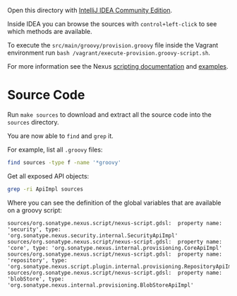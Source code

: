 Open this directory with [IntelliJ IDEA Community Edition](https://www.jetbrains.com/idea/download/#section=windows).

Inside IDEA you can browse the sources with `control+left-click` to see which methods are available.

To execute the `src/main/groovy/provision.groovy` file inside the Vagrant
environment run `bash /vagrant/execute-provision.groovy-script.sh`.

For more information see the Nexus [scripting documentation](https://books.sonatype.com/nexus-book/3.3/reference/scripting.html) and [examples](https://github.com/sonatype/nexus-book-examples/tree/nexus-3.x/scripting).

# Source Code

Run `make sources` to download and extract all the source code into the `sources` directory.

You are now able to `find` and `grep` it.

For example, list all `.groovy` files:

```sh
find sources -type f -name '*groovy'
```

Get all exposed API objects:

```sh
grep -ri ApiImpl sources
```

Where you can see the definition of the global variables that are available on a groovy script:

```
sources/org.sonatype.nexus.script/nexus-script.gdsl:  property name: 'security', type: 'org.sonatype.nexus.security.internal.SecurityApiImpl'
sources/org.sonatype.nexus.script/nexus-script.gdsl:  property name: 'core', type: 'org.sonatype.nexus.internal.provisioning.CoreApiImpl'
sources/org.sonatype.nexus.script/nexus-script.gdsl:  property name: 'repository', type: 'org.sonatype.nexus.script.plugin.internal.provisioning.RepositoryApiImpl'
sources/org.sonatype.nexus.script/nexus-script.gdsl:  property name: 'blobStore', type: 'org.sonatype.nexus.internal.provisioning.BlobStoreApiImpl'
```
